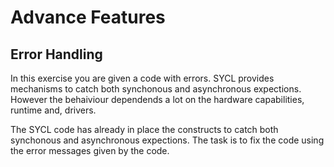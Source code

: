 # Advance Features
## Error Handling

In this exercise you are given a code with errors. SYCL provides mechanisms to catch both synchonous and asynchronous expections. However the behaiviour dependends a lot on the hardware capabilities, runtime and, drivers. 

The SYCL code  has already in place the constructs to catch both synchonous and asynchronous expections. The task is to fix the code using the error messages given by the code.

